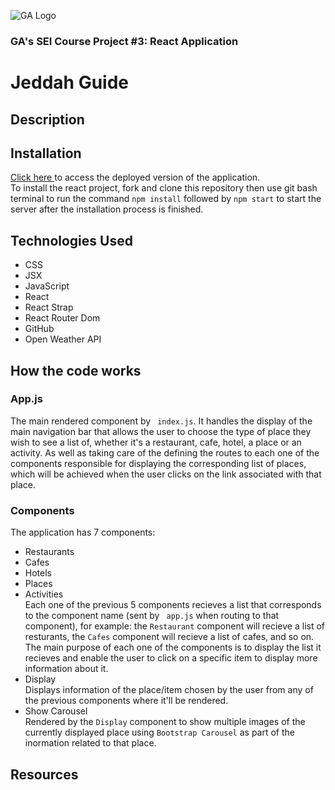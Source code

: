 ![GA Logo](https://ga-dash.s3.amazonaws.com/production/assets/logo-9f88ae6c9c3871690e33280fcf557f33.png) 
### GA's SEI Course Project #3: React Application

# Jeddah Guide

## Description


## Installation
<a href="google.com"> Click here </a> to access the deployed version of the application. <br>
To install the react project, fork and clone this repository then use git bash terminal to run the command
``` npm install ``` followed by ``` npm start ``` to start the server after the installation process is finished.

## Technologies Used
* CSS
* JSX
* JavaScript
* React
* React Strap
* React Router Dom
* GitHub
* Open Weather API


## How the code works
### App.js
The main rendered component by ``` index.js```. It handles the display of the main navigation bar that allows the user to choose the type of place they wish to see a list of, whether it's a restaurant, cafe, hotel, a place or an activity. As well as taking care of the defining the routes to each one of the components responsible for displaying the corresponding list of places, which will be achieved when the user clicks on the link associated with that place.

### Components
The application has 7 components:
  * Restaurants
  * Cafes
  * Hotels
  * Places
  * Activities
<br>Each one of the previous 5 components recieves a list that corresponds to the component name (sent by ``` app.js``` when routing to that component), for example: the ``` Restaurant ``` component will recieve a list of resturants, the ``` Cafes ``` component will recieve a list of cafes, and so on.
<br>The main purpose of each one of the components is to display the list it recieves and enable the user to click on a specific item to display more information about it.
* Display
<br> Displays information of the place/item chosen by the user from any of the previous components where it'll be rendered.
* Show Carousel
<br> Rendered by the ``` Display ``` component to show multiple images of the currently displayed place using ``` Bootstrap Carousel ``` as part of the inormation related to that place.


## Resources

